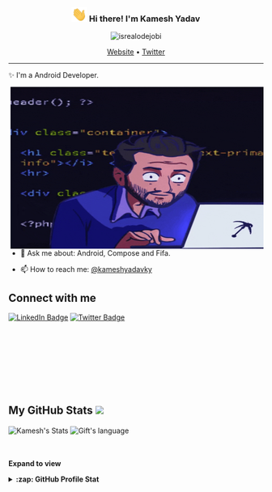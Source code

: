 <!-- Heading -->
<h3 align="center"><img src = "./wave.gif" width = 30px> Hi there! I'm Kamesh Yadav</h3>

<!-- Profile Views -->

<p align="center"> <img src="https://komarev.com/ghpvc/?username=kameshyadavky&label=Profile%20views&color=0e75b6&style=flat" alt="isrealodejobi" />
</p>

<p align="center">
  <a href="https://www.beetlestance.com">Website</a> •
  <a href="https://twitter.com/kameshyadavky">Twitter</a>
</p>

 <!-- About section -->

---
✨ I'm a Android Developer.


<!-- code gif-->
<img align="right" alt="GIF" src="./code.gif" width="500" height="320" />   

- 💬 Ask me about: Android, Compose and Fifa.

- 📫 How to reach me: [@kameshyadavky](https://twitter.com/kameshyadavky)

<!-- About section: END -->


<!-- Conecct section -->

<h2>Connect with me </h3>
    <p>
        <a href="https://linkedin.com/in/kameshyadavky"><img src="https://img.shields.io/badge/-Kamesh%20Yadav%20-blue?style=plastic&amp;labelColor=blue&amp;logo=LinkedIn&amp;link=https://linkedin.com/in/kameshyadavky" alt="LinkedIn Badge"></a> 
       <a href="https://twitter.com/kameshayadavky
/"><img src="https://img.shields.io/badge/-Kamesh Yadav-informational?style=plastic&amp;labelColor=informational&amp;logo=Twitter&amp;link=https://twitter.com/kameshyadavky" alt="Twitter Badge"></a>
   </p>


  </br>
  </br>
  </br>
  </br>
  </br>
  </br>
  </br>

 <!-- Conecct section: END -->
 
  <!-- GitHub section -->

 ##  My GitHub Stats <img src = "https://i.pinimg.com/originals/65/c4/f4/65c4f452571be1261e9c623f7da488ac.gif" width = 35px> 
 
 <div>
   <img align="center" src="https://github-readme-streak-stats.herokuapp.com/?user=kameshyadavky" alt="Kamesh's Stats" />
  <img align="center" src="https://github-readme-stats.vercel.app/api/top-langs?username=kameshyadavky&langs_count=10&show_icons=true&locale=en&layout=compact&theme=light" alt="Gift's language" height="192px"  width="500px"/>
</div>

</br>
</br>

**Expand to view**
<details>
  <summary><b>:zap: GitHub Profile Stat</b></summary>
  </br>
  <img src="https://github-readme-stats.anuraghazra1.vercel.app/api?username=kameshyadavky&show_icons=true&show=prs_merged,prs_merged_percentage" />
</details>

<!-- GitHub section: END -->


<!-- THE END -->


<!--
**kameshyadavky/kameshyadavky** is a ✨ _special_ ✨ repository because its `README.md` (this file) appears on your GitHub profile.

Here are some ideas to get you started:

- 🔭 I’m currently working on ...
- 🌱 I’m currently learning ...
- 👯 I’m looking to collaborate on ...
- 🤔 I’m looking for help with ...
- 💬 Ask me about ...
- 📫 How to reach me: ...
- 😄 Pronouns: ...
- ⚡ Fun fact: ...
-->

